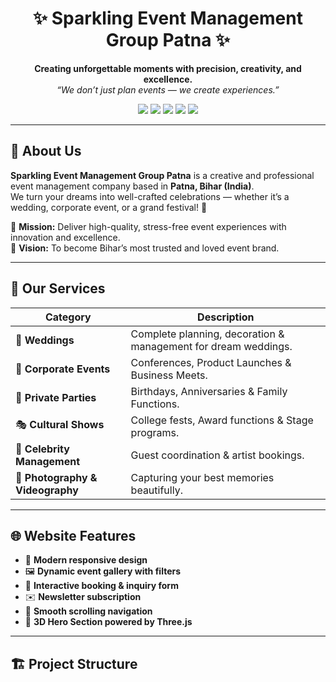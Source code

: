 <h1 align="center">✨ Sparkling Event Management Group Patna ✨</h1>

<p align="center">
  <strong>Creating unforgettable moments with precision, creativity, and excellence.</strong><br>
  <em>“We don’t just plan events — we create experiences.”</em>
</p>

<p align="center">
  <img src="https://img.shields.io/badge/HTML5-orange?logo=html5&logoColor=white" />
  <img src="https://img.shields.io/badge/CSS3-blue?logo=css3&logoColor=white" />
  <img src="https://img.shields.io/badge/JavaScript-yellow?logo=javascript&logoColor=black" />
  <img src="https://img.shields.io/badge/Three.js-black?logo=three.js&logoColor=white" />
  <img src="https://img.shields.io/badge/Status-Live-brightgreen?style=flat-square" />
</p>

---

## 💖 About Us
**Sparkling Event Management Group Patna** is a creative and professional event management company based in **Patna, Bihar (India)**.  
We turn your dreams into well-crafted celebrations — whether it’s a wedding, corporate event, or a grand festival! 🎉

🎯 **Mission:** Deliver high-quality, stress-free event experiences with innovation and excellence.  
🌈 **Vision:** To become Bihar’s most trusted and loved event brand.  

---

## 💼 Our Services

| Category | Description |
|-----------|-------------|
| 💍 **Weddings** | Complete planning, decoration & management for dream weddings. |
| 🏢 **Corporate Events** | Conferences, Product Launches & Business Meets. |
| 🎂 **Private Parties** | Birthdays, Anniversaries & Family Functions. |
| 🎭 **Cultural Shows** | College fests, Award functions & Stage programs. |
| 🌟 **Celebrity Management** | Guest coordination & artist bookings. |
| 📸 **Photography & Videography** | Capturing your best memories beautifully. |

---

## 🌐 Website Features
- 🎨 **Modern responsive design**
- 🖼️ **Dynamic event gallery with filters**
- 📩 **Interactive booking & inquiry form**
- ✉️ **Newsletter subscription**
- 🧭 **Smooth scrolling navigation**
- 🧊 **3D Hero Section powered by Three.js**

---

## 🏗️ Project Structure

